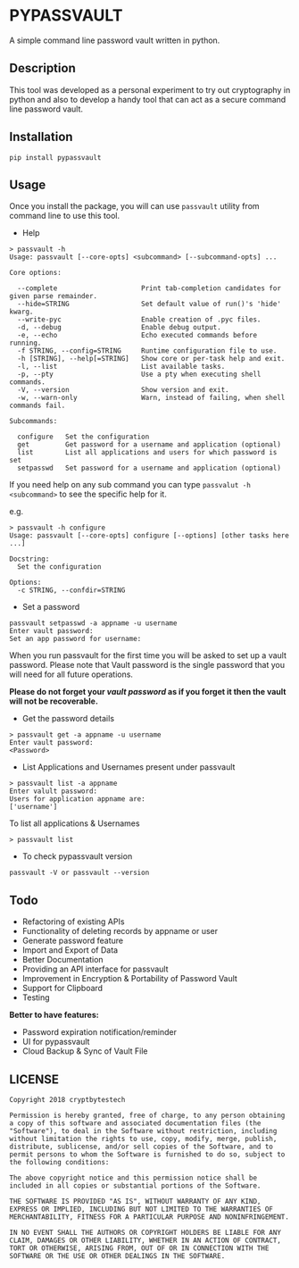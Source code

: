 # PYPASSVAULT

A simple command line password vault written in python.

## Description

This tool was developed as a personal experiment to try out cryptography in python and also to develop a handy tool that can act as a secure command line password vault.

## Installation

```
pip install pypassvault
```

## Usage

Once you install the package, you will can use ```passvault``` utility from command line to use this tool.

- Help

```
> passvault -h
Usage: passvault [--core-opts] <subcommand> [--subcommand-opts] ...

Core options:

  --complete                     Print tab-completion candidates for given parse remainder.
  --hide=STRING                  Set default value of run()'s 'hide' kwarg.
  --write-pyc                    Enable creation of .pyc files.
  -d, --debug                    Enable debug output.
  -e, --echo                     Echo executed commands before running.
  -f STRING, --config=STRING     Runtime configuration file to use.
  -h [STRING], --help[=STRING]   Show core or per-task help and exit.
  -l, --list                     List available tasks.
  -p, --pty                      Use a pty when executing shell commands.
  -V, --version                  Show version and exit.
  -w, --warn-only                Warn, instead of failing, when shell commands fail.

Subcommands:

  configure   Set the configuration
  get         Get password for a username and application (optional)
  list        List all applications and users for which password is set
  setpasswd   Set password for a username and application (optional)
```

If you need help on any sub command you can type ```passvalut -h <subcommand>``` to see the specific help for it.

e.g.
```
> passvault -h configure
Usage: passvault [--core-opts] configure [--options] [other tasks here ...]

Docstring:
  Set the configuration

Options:
  -c STRING, --confdir=STRING
```

- Set a password
```
passvault setpasswd -a appname -u username
Enter vault password:
Set an app password for username:
```

When you run passvault for the first time you will be asked to set up a vault password. Please note that Vault password is the single password that you will need for all future operations. 

**Please do not forget your _vault password_ as if you forget it then the vault will not be recoverable.**

- Get the password details

```
> passvault get -a appname -u username
Enter vault password:
<Password>
```
- List Applications and Usernames present under passvault

```
> passvault list -a appname
Enter valult password:
Users for application appname are:
['username']
```
To list all applications & Usernames

```
> passvault list
```

- To check pypassvault version

```
passvault -V or passvault --version
```

## Todo

- Refactoring of existing APIs
- Functionality of deleting records by appname or user
- Generate password feature
- Import and Export of Data
- Better Documentation
- Providing an API interface for passvault
- Improvement in Encryption & Portability of Password Vault
- Support for Clipboard
- Testing

**Better to have features:**

- Password expiration notification/reminder
- UI for pypassvault
- Cloud Backup & Sync of Vault File

## LICENSE

```
Copyright 2018 cryptbytestech

Permission is hereby granted, free of charge, to any person obtaining a copy of this software and associated documentation files (the "Software"), to deal in the Software without restriction, including without limitation the rights to use, copy, modify, merge, publish, distribute, sublicense, and/or sell copies of the Software, and to permit persons to whom the Software is furnished to do so, subject to the following conditions:

The above copyright notice and this permission notice shall be included in all copies or substantial portions of the Software.

THE SOFTWARE IS PROVIDED "AS IS", WITHOUT WARRANTY OF ANY KIND, EXPRESS OR IMPLIED, INCLUDING BUT NOT LIMITED TO THE WARRANTIES OF MERCHANTABILITY, FITNESS FOR A PARTICULAR PURPOSE AND NONINFRINGEMENT. 

IN NO EVENT SHALL THE AUTHORS OR COPYRIGHT HOLDERS BE LIABLE FOR ANY CLAIM, DAMAGES OR OTHER LIABILITY, WHETHER IN AN ACTION OF CONTRACT, TORT OR OTHERWISE, ARISING FROM, OUT OF OR IN CONNECTION WITH THE SOFTWARE OR THE USE OR OTHER DEALINGS IN THE SOFTWARE.
```